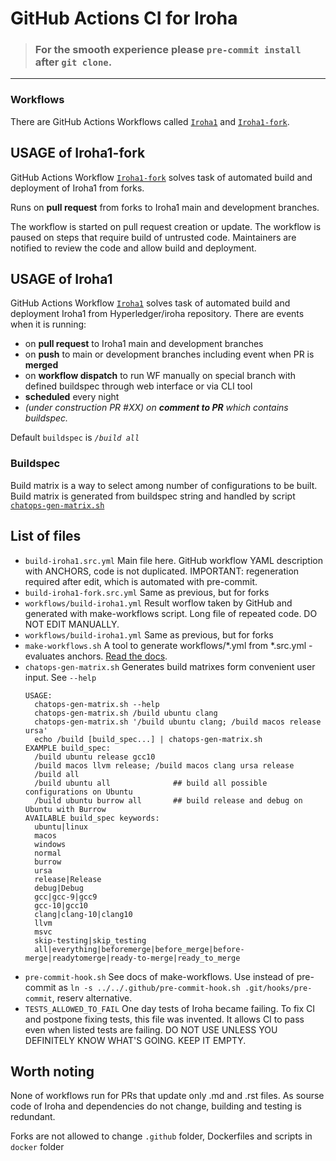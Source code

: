 GitHub Actions CI for Iroha
===========================


> ### For the **smooth experience** please `pre-commit install` after `git clone`.

---------------------

### Workflows

There are GitHub Actions Workflows called [`Iroha1`](build-iroha1.src.yml) and [`Iroha1-fork`](build-iroha1-fork.src.yml). 


USAGE of Iroha1-fork
-----
GitHub Actions Workflow [`Iroha1-fork`](build-iroha1-fork.src.yml) solves task of automated build and deployment of Iroha1 from forks.

Runs on **pull request** from forks to Iroha1 main and development branches.

The workflow is started on pull request creation or update. The workflow is paused on steps that require build of untrusted code. Maintainers are notified to review the code and allow build and deployment. 


USAGE of Iroha1
-----
GitHub Actions Workflow [`Iroha1`](build-iroha1.src.yml) solves task of automated build and deployment Iroha1 from Hyperledger/iroha repository.
There are events when it is running:
- on **pull request** to Iroha1 main and development branches
- on **push** to main or development branches including event when PR is **merged**
- on **workflow dispatch** to run WF manually on special branch with defined buildspec through web interface or via CLI tool
- **scheduled** every night
- _(under construction PR #XX) on **comment to PR** which contains buildspec._

Default `buildspec` is _`/build all`_

### Buildspec
Build matrix is a way to select among number of configurations to be built.
Build matrix is generated from buildspec string and handled by script [`chatops-gen-matrix.sh`](./chatops-gen-matrix.sh)

List of files
-----
- `build-iroha1.src.yml`
  Main file here. GitHub workflow YAML description with ANCHORS, code is not duplicated.
  IMPORTANT: regeneration required after edit, which is automated with pre-commit.
- `build-iroha1-fork.src.yml`
  Same as previous, but for forks
- `workflows/build-iroha1.yml`
  Result worflow taken by GitHub and generated with make-workflows script. Long file of repeated code. DO NOT EDIT MANUALLY.
- `workflows/build-iroha1.yml`
  Same as previous, but for forks
- `make-workflows.sh`
  A tool to generate workflows/*.yml from *.src.yml - evaluates anchors. [Read the docs](_README.make-workflows.md).
- `chatops-gen-matrix.sh`
  Generates build matrixes form convenient user input. See `--help`
  ```
  USAGE:
    chatops-gen-matrix.sh --help
    chatops-gen-matrix.sh /build ubuntu clang
    chatops-gen-matrix.sh '/build ubuntu clang; /build macos release ursa'
    echo /build [build_spec...] | chatops-gen-matrix.sh
  EXAMPLE build_spec:
    /build ubuntu release gcc10
    /build macos llvm release; /build macos clang ursa release
    /build all
    /build ubuntu all              ## build all possible configurations on Ubuntu
    /build ubuntu burrow all       ## build release and debug on Ubuntu with Burrow
  AVAILABLE build_spec keywords:
    ubuntu|linux
    macos
    windows
    normal
    burrow
    ursa
    release|Release
    debug|Debug
    gcc|gcc-9|gcc9
    gcc-10|gcc10
    clang|clang-10|clang10
    llvm
    msvc
    skip-testing|skip_testing
    all|everything|beforemerge|before_merge|before-merge|readytomerge|ready-to-merge|ready_to_merge
   ```
- `pre-commit-hook.sh`
  See docs of make-workflows. Use instead of pre-commit as `ln -s ../../.github/pre-commit-hook.sh .git/hooks/pre-commit`, reserv alternative.
- `TESTS_ALLOWED_TO_FAIL`
  One day tests of Iroha became failing. To fix CI and postpone fixing tests, this file was invented. It allows CI to pass even when listed tests are failing. DO NOT USE UNLESS YOU DEFINITELY KNOW WHAT'S GOING. KEEP IT EMPTY.

Worth noting
-----
None of workflows run for PRs that update only .md and .rst files. As sourse code of Iroha and dependencies do not change, building and testing is redundant.

Forks are not allowed to change `.github` folder, Dockerfiles and scripts in `docker` folder